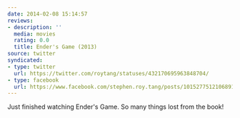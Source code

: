 ```yaml
---
date: 2014-02-08 15:14:57
reviews:
- description: ''
  media: movies
  rating: 0.0
  title: Ender's Game (2013)
source: twitter
syndicated:
- type: twitter
  url: https://twitter.com/roytang/statuses/432170695963848704/
- type: facebook
  url: https://www.facebook.com/stephen.roy.tang/posts/10152775121068912
---
```


Just finished watching Ender's Game. So many things lost from the book!